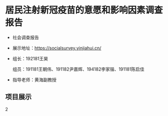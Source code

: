 # **居民注射新冠疫苗的意愿和影响因素调查报告**
- 社会调查报告

- 展示地址：https://socialsurvey.yinjiahui.cn/

- 组长：192181王昊

  组员：191181王朝伟、191182尹嘉辉、194182李家锴、191181陈启佳

- 指导老师：黄海副教授

## 项目展示
2

